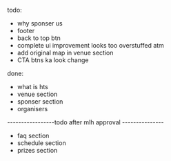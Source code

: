 todo:

- why sponser us
- footer
- back to top btn
- complete ui improvement looks too overstuffed atm
- add original map in venue section
- CTA btns ka look change

done:

- what is hts
- venue section
- sponser section
- organisers

-----------------todo after mlh approval ---------------

- faq section
- schedule section
- prizes section
